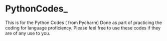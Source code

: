 # PythonCodes_
This is for the Python Codes ( from Pycharm) Done as part of practicing the coding for language proficiency.
Please feel free to use these codes if they are of any use to you.
